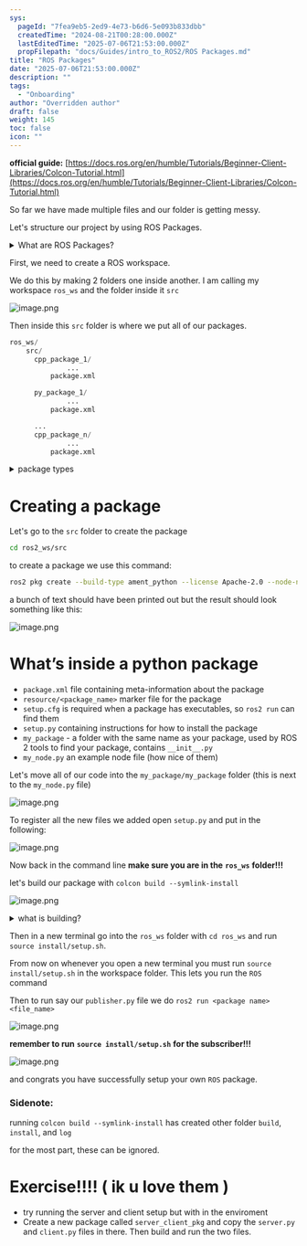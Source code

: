 ```yaml
---
sys:
  pageId: "7fea9eb5-2ed9-4e73-b6d6-5e093b833dbb"
  createdTime: "2024-08-21T00:28:00.000Z"
  lastEditedTime: "2025-07-06T21:53:00.000Z"
  propFilepath: "docs/Guides/intro_to_ROS2/ROS Packages.md"
title: "ROS Packages"
date: "2025-07-06T21:53:00.000Z"
description: ""
tags:
  - "Onboarding"
author: "Overridden author"
draft: false
weight: 145
toc: false
icon: ""
---
```


**official guide:** [https://docs.ros.org/en/humble/Tutorials/Beginner-Client-Libraries/Colcon-Tutorial.html](https://docs.ros.org/en/humble/Tutorials/Beginner-Client-Libraries/Colcon-Tutorial.html)

So far we have made multiple files and our folder is getting messy.

Let's structure our project by using ROS Packages.

<details>
      <summary>What are ROS Packages?</summary>
      ROS Packages are, as the name implies, packages of code that are highly sharable between ROS developers.
  </details>

First, we need to create a ROS workspace.

We do this by making 2 folders one inside another. I am calling my workspace `ros_ws` and the folder inside it `src`

![image.png](https://prod-files-secure.s3.us-west-2.amazonaws.com/d518164a-d88e-44d1-a4ee-3adb3bd8bce0/70706947-fd18-4537-a67b-e12946812d31/image.png?X-Amz-Algorithm=AWS4-HMAC-SHA256&X-Amz-Content-Sha256=UNSIGNED-PAYLOAD&X-Amz-Credential=ASIAZI2LB466XTTIF4AE%2F20250725%2Fus-west-2%2Fs3%2Faws4_request&X-Amz-Date=20250725T051808Z&X-Amz-Expires=3600&X-Amz-Security-Token=IQoJb3JpZ2luX2VjEBUaCXVzLXdlc3QtMiJHMEUCIE%2BeDz39hUvA2NLrwdLTevJEBnRF%2F4S5FC9lfifNaEJzAiEA%2FsxK%2FUzmTG7evGL7F7GRw2cE6x%2BEfNi%2BqcbmRjTRQ1gq%2FwMIPhAAGgw2Mzc0MjMxODM4MDUiDKOENTp6u6K0j0seHircA%2FPTtTTY7lshTuO4%2Fmvhki9qysf3cbVjMlAGlXxx0%2BOWXDoqfvBiEUP1wVAOKfHs1PgS0tCG%2FsDfVkk4BOtLDOQZKQLD1oXEmfqSDe1BpODlcgcrxKeLG4hBEMJlEnsdhdw94i%2BVo3pf%2Fc3OEBkTddAdpyrp8Xi710vyc1B35G2GHg7%2BtnYifpzsLHxqqoOVWvvGo%2BOJH%2Bca3j65bzhATf1Vo3x77lyrprc0cssN3XPJpJAQMhJeFjSAf0EzIP6Z5RhqbeWw7tKUTp9BFbf4SOVNYpdWt4cFGxTauzsDFth4rCJC1IUN%2F7hptQTxvU3xMdgvV6imjT1%2BW4KEbJJm8e1sPR9G0ZgP2f6UsmLWaRcOUHj2gcMpra%2BENC%2BotDSBeaIJ4FJENysC1nLYww3KqQ%2F05YNZN7KB7BjFP9H3AfSKSiAzu0eFXkvVNKDkz0E%2Be%2FXH7yb8lq16%2FAzDou3YQxFUnXBs4RwFspKly51%2B1l81WmcIuauvMjoyWK%2BCtxtv4e0SyJUL9nUFQa89WySoCsJWCCLOYXNbguLxCFfC9efKGrMWdNB65YlOifc8h4dCIgCP1JGZhuv58yYC2FCEsYuy7ek2bTQXEtfhaNt%2FlQbBK2uFtJIRV%2FGYd2EDMK2cjMQGOqUBUINgvS8t09VyGTd%2F4yJcwCNNglisPXFMhX95hN3woYJo%2Fe9SctbxbuF8o1Gkm9VVKfKnSJMQ3%2FkpXjXe2R0fNEOpOAt73OjFI%2B7KKwO0YeTLlmAlC2xsCFWK34TZjGxQBKrw5mAgAAIEgEol8JcZjQDD3%2BAvmgUhDAk3h878EJ32AgGro%2Bax9hOSKvNj6xmbrCq61m2NePGe4B0UmV54FUsJnWqy&X-Amz-Signature=1023eaf1e7895cc234a8858baf4c717bf14a9eed7510954cb130bddc1f46170f&X-Amz-SignedHeaders=host&x-amz-checksum-mode=ENABLED&x-id=GetObject)

Then inside this `src` folder is where we put all of our packages.

```python
ros_ws/
    src/
      cpp_package_1/
		      ...
          package.xml

      py_package_1/
		      ...
          package.xml

      ...
      cpp_package_n/
		      ...
          package.xml

```

<details>

<summary>package types</summary>

packages can be either `C++` or python.

the intern file structure is different for each but for this guide we will stick to creating python packages

</details>

# Creating a package

Let's go to the `src` folder to create the package

```bash
cd ros2_ws/src
```

to create a package we use this command:

```bash
ros2 pkg create --build-type ament_python --license Apache-2.0 --node-name my_node my_package
```

a bunch of text should have been printed out but the result should look something like this:

![image.png](https://prod-files-secure.s3.us-west-2.amazonaws.com/d518164a-d88e-44d1-a4ee-3adb3bd8bce0/e6cf1e3f-8512-4a3e-b131-079f800bf3e8/image.png?X-Amz-Algorithm=AWS4-HMAC-SHA256&X-Amz-Content-Sha256=UNSIGNED-PAYLOAD&X-Amz-Credential=ASIAZI2LB466XTTIF4AE%2F20250725%2Fus-west-2%2Fs3%2Faws4_request&X-Amz-Date=20250725T051808Z&X-Amz-Expires=3600&X-Amz-Security-Token=IQoJb3JpZ2luX2VjEBUaCXVzLXdlc3QtMiJHMEUCIE%2BeDz39hUvA2NLrwdLTevJEBnRF%2F4S5FC9lfifNaEJzAiEA%2FsxK%2FUzmTG7evGL7F7GRw2cE6x%2BEfNi%2BqcbmRjTRQ1gq%2FwMIPhAAGgw2Mzc0MjMxODM4MDUiDKOENTp6u6K0j0seHircA%2FPTtTTY7lshTuO4%2Fmvhki9qysf3cbVjMlAGlXxx0%2BOWXDoqfvBiEUP1wVAOKfHs1PgS0tCG%2FsDfVkk4BOtLDOQZKQLD1oXEmfqSDe1BpODlcgcrxKeLG4hBEMJlEnsdhdw94i%2BVo3pf%2Fc3OEBkTddAdpyrp8Xi710vyc1B35G2GHg7%2BtnYifpzsLHxqqoOVWvvGo%2BOJH%2Bca3j65bzhATf1Vo3x77lyrprc0cssN3XPJpJAQMhJeFjSAf0EzIP6Z5RhqbeWw7tKUTp9BFbf4SOVNYpdWt4cFGxTauzsDFth4rCJC1IUN%2F7hptQTxvU3xMdgvV6imjT1%2BW4KEbJJm8e1sPR9G0ZgP2f6UsmLWaRcOUHj2gcMpra%2BENC%2BotDSBeaIJ4FJENysC1nLYww3KqQ%2F05YNZN7KB7BjFP9H3AfSKSiAzu0eFXkvVNKDkz0E%2Be%2FXH7yb8lq16%2FAzDou3YQxFUnXBs4RwFspKly51%2B1l81WmcIuauvMjoyWK%2BCtxtv4e0SyJUL9nUFQa89WySoCsJWCCLOYXNbguLxCFfC9efKGrMWdNB65YlOifc8h4dCIgCP1JGZhuv58yYC2FCEsYuy7ek2bTQXEtfhaNt%2FlQbBK2uFtJIRV%2FGYd2EDMK2cjMQGOqUBUINgvS8t09VyGTd%2F4yJcwCNNglisPXFMhX95hN3woYJo%2Fe9SctbxbuF8o1Gkm9VVKfKnSJMQ3%2FkpXjXe2R0fNEOpOAt73OjFI%2B7KKwO0YeTLlmAlC2xsCFWK34TZjGxQBKrw5mAgAAIEgEol8JcZjQDD3%2BAvmgUhDAk3h878EJ32AgGro%2Bax9hOSKvNj6xmbrCq61m2NePGe4B0UmV54FUsJnWqy&X-Amz-Signature=285f2c1a1f9906bd9e7db9d53da1471302262fdcb0ff1fa0ea78a37a973d1c50&X-Amz-SignedHeaders=host&x-amz-checksum-mode=ENABLED&x-id=GetObject)

# What’s inside a python package

- `package.xml` file containing meta-information about the package
- `resource/<package_name>` marker file for the package
- `setup.cfg` is required when a package has executables, so `ros2 run` can find them
- `setup.py` containing instructions for how to install the package
- `my_package` - a folder with the same name as your package, used by ROS 2 tools to find your package, contains `__init__.py`
- `my_node.py` an example node file (how nice of them)

Let's move all of our code into the `my_package/my_package` folder (this is next to the `my_node.py` file)

![image.png](https://prod-files-secure.s3.us-west-2.amazonaws.com/d518164a-d88e-44d1-a4ee-3adb3bd8bce0/9ce58f11-0da9-4d3e-b86d-506a9685d378/image.png?X-Amz-Algorithm=AWS4-HMAC-SHA256&X-Amz-Content-Sha256=UNSIGNED-PAYLOAD&X-Amz-Credential=ASIAZI2LB466XTTIF4AE%2F20250725%2Fus-west-2%2Fs3%2Faws4_request&X-Amz-Date=20250725T051809Z&X-Amz-Expires=3600&X-Amz-Security-Token=IQoJb3JpZ2luX2VjEBUaCXVzLXdlc3QtMiJHMEUCIE%2BeDz39hUvA2NLrwdLTevJEBnRF%2F4S5FC9lfifNaEJzAiEA%2FsxK%2FUzmTG7evGL7F7GRw2cE6x%2BEfNi%2BqcbmRjTRQ1gq%2FwMIPhAAGgw2Mzc0MjMxODM4MDUiDKOENTp6u6K0j0seHircA%2FPTtTTY7lshTuO4%2Fmvhki9qysf3cbVjMlAGlXxx0%2BOWXDoqfvBiEUP1wVAOKfHs1PgS0tCG%2FsDfVkk4BOtLDOQZKQLD1oXEmfqSDe1BpODlcgcrxKeLG4hBEMJlEnsdhdw94i%2BVo3pf%2Fc3OEBkTddAdpyrp8Xi710vyc1B35G2GHg7%2BtnYifpzsLHxqqoOVWvvGo%2BOJH%2Bca3j65bzhATf1Vo3x77lyrprc0cssN3XPJpJAQMhJeFjSAf0EzIP6Z5RhqbeWw7tKUTp9BFbf4SOVNYpdWt4cFGxTauzsDFth4rCJC1IUN%2F7hptQTxvU3xMdgvV6imjT1%2BW4KEbJJm8e1sPR9G0ZgP2f6UsmLWaRcOUHj2gcMpra%2BENC%2BotDSBeaIJ4FJENysC1nLYww3KqQ%2F05YNZN7KB7BjFP9H3AfSKSiAzu0eFXkvVNKDkz0E%2Be%2FXH7yb8lq16%2FAzDou3YQxFUnXBs4RwFspKly51%2B1l81WmcIuauvMjoyWK%2BCtxtv4e0SyJUL9nUFQa89WySoCsJWCCLOYXNbguLxCFfC9efKGrMWdNB65YlOifc8h4dCIgCP1JGZhuv58yYC2FCEsYuy7ek2bTQXEtfhaNt%2FlQbBK2uFtJIRV%2FGYd2EDMK2cjMQGOqUBUINgvS8t09VyGTd%2F4yJcwCNNglisPXFMhX95hN3woYJo%2Fe9SctbxbuF8o1Gkm9VVKfKnSJMQ3%2FkpXjXe2R0fNEOpOAt73OjFI%2B7KKwO0YeTLlmAlC2xsCFWK34TZjGxQBKrw5mAgAAIEgEol8JcZjQDD3%2BAvmgUhDAk3h878EJ32AgGro%2Bax9hOSKvNj6xmbrCq61m2NePGe4B0UmV54FUsJnWqy&X-Amz-Signature=37e6cc6ff1691d64d9e42fff95d6048d1e195ff98d0e3d8ba8cdd67549a9657a&X-Amz-SignedHeaders=host&x-amz-checksum-mode=ENABLED&x-id=GetObject)

To register all the new files we added open `setup.py` and put in the following:

![image.png](https://prod-files-secure.s3.us-west-2.amazonaws.com/d518164a-d88e-44d1-a4ee-3adb3bd8bce0/1cd7c262-4cae-4496-9d75-c178537d24a2/image.png?X-Amz-Algorithm=AWS4-HMAC-SHA256&X-Amz-Content-Sha256=UNSIGNED-PAYLOAD&X-Amz-Credential=ASIAZI2LB466XTTIF4AE%2F20250725%2Fus-west-2%2Fs3%2Faws4_request&X-Amz-Date=20250725T051809Z&X-Amz-Expires=3600&X-Amz-Security-Token=IQoJb3JpZ2luX2VjEBUaCXVzLXdlc3QtMiJHMEUCIE%2BeDz39hUvA2NLrwdLTevJEBnRF%2F4S5FC9lfifNaEJzAiEA%2FsxK%2FUzmTG7evGL7F7GRw2cE6x%2BEfNi%2BqcbmRjTRQ1gq%2FwMIPhAAGgw2Mzc0MjMxODM4MDUiDKOENTp6u6K0j0seHircA%2FPTtTTY7lshTuO4%2Fmvhki9qysf3cbVjMlAGlXxx0%2BOWXDoqfvBiEUP1wVAOKfHs1PgS0tCG%2FsDfVkk4BOtLDOQZKQLD1oXEmfqSDe1BpODlcgcrxKeLG4hBEMJlEnsdhdw94i%2BVo3pf%2Fc3OEBkTddAdpyrp8Xi710vyc1B35G2GHg7%2BtnYifpzsLHxqqoOVWvvGo%2BOJH%2Bca3j65bzhATf1Vo3x77lyrprc0cssN3XPJpJAQMhJeFjSAf0EzIP6Z5RhqbeWw7tKUTp9BFbf4SOVNYpdWt4cFGxTauzsDFth4rCJC1IUN%2F7hptQTxvU3xMdgvV6imjT1%2BW4KEbJJm8e1sPR9G0ZgP2f6UsmLWaRcOUHj2gcMpra%2BENC%2BotDSBeaIJ4FJENysC1nLYww3KqQ%2F05YNZN7KB7BjFP9H3AfSKSiAzu0eFXkvVNKDkz0E%2Be%2FXH7yb8lq16%2FAzDou3YQxFUnXBs4RwFspKly51%2B1l81WmcIuauvMjoyWK%2BCtxtv4e0SyJUL9nUFQa89WySoCsJWCCLOYXNbguLxCFfC9efKGrMWdNB65YlOifc8h4dCIgCP1JGZhuv58yYC2FCEsYuy7ek2bTQXEtfhaNt%2FlQbBK2uFtJIRV%2FGYd2EDMK2cjMQGOqUBUINgvS8t09VyGTd%2F4yJcwCNNglisPXFMhX95hN3woYJo%2Fe9SctbxbuF8o1Gkm9VVKfKnSJMQ3%2FkpXjXe2R0fNEOpOAt73OjFI%2B7KKwO0YeTLlmAlC2xsCFWK34TZjGxQBKrw5mAgAAIEgEol8JcZjQDD3%2BAvmgUhDAk3h878EJ32AgGro%2Bax9hOSKvNj6xmbrCq61m2NePGe4B0UmV54FUsJnWqy&X-Amz-Signature=b4b0218bf2383ad9055c5534dd9a190e917ae7e018becdef57c9879f64320222&X-Amz-SignedHeaders=host&x-amz-checksum-mode=ENABLED&x-id=GetObject)

Now back in the command line **make sure you are in the** **`ros_ws`** **folder!!!**

let's build our package with `colcon build --symlink-install`

![image.png](https://prod-files-secure.s3.us-west-2.amazonaws.com/d518164a-d88e-44d1-a4ee-3adb3bd8bce0/2f2a0d27-b173-48fd-b189-5f5c0ce65619/image.png?X-Amz-Algorithm=AWS4-HMAC-SHA256&X-Amz-Content-Sha256=UNSIGNED-PAYLOAD&X-Amz-Credential=ASIAZI2LB466XTTIF4AE%2F20250725%2Fus-west-2%2Fs3%2Faws4_request&X-Amz-Date=20250725T051809Z&X-Amz-Expires=3600&X-Amz-Security-Token=IQoJb3JpZ2luX2VjEBUaCXVzLXdlc3QtMiJHMEUCIE%2BeDz39hUvA2NLrwdLTevJEBnRF%2F4S5FC9lfifNaEJzAiEA%2FsxK%2FUzmTG7evGL7F7GRw2cE6x%2BEfNi%2BqcbmRjTRQ1gq%2FwMIPhAAGgw2Mzc0MjMxODM4MDUiDKOENTp6u6K0j0seHircA%2FPTtTTY7lshTuO4%2Fmvhki9qysf3cbVjMlAGlXxx0%2BOWXDoqfvBiEUP1wVAOKfHs1PgS0tCG%2FsDfVkk4BOtLDOQZKQLD1oXEmfqSDe1BpODlcgcrxKeLG4hBEMJlEnsdhdw94i%2BVo3pf%2Fc3OEBkTddAdpyrp8Xi710vyc1B35G2GHg7%2BtnYifpzsLHxqqoOVWvvGo%2BOJH%2Bca3j65bzhATf1Vo3x77lyrprc0cssN3XPJpJAQMhJeFjSAf0EzIP6Z5RhqbeWw7tKUTp9BFbf4SOVNYpdWt4cFGxTauzsDFth4rCJC1IUN%2F7hptQTxvU3xMdgvV6imjT1%2BW4KEbJJm8e1sPR9G0ZgP2f6UsmLWaRcOUHj2gcMpra%2BENC%2BotDSBeaIJ4FJENysC1nLYww3KqQ%2F05YNZN7KB7BjFP9H3AfSKSiAzu0eFXkvVNKDkz0E%2Be%2FXH7yb8lq16%2FAzDou3YQxFUnXBs4RwFspKly51%2B1l81WmcIuauvMjoyWK%2BCtxtv4e0SyJUL9nUFQa89WySoCsJWCCLOYXNbguLxCFfC9efKGrMWdNB65YlOifc8h4dCIgCP1JGZhuv58yYC2FCEsYuy7ek2bTQXEtfhaNt%2FlQbBK2uFtJIRV%2FGYd2EDMK2cjMQGOqUBUINgvS8t09VyGTd%2F4yJcwCNNglisPXFMhX95hN3woYJo%2Fe9SctbxbuF8o1Gkm9VVKfKnSJMQ3%2FkpXjXe2R0fNEOpOAt73OjFI%2B7KKwO0YeTLlmAlC2xsCFWK34TZjGxQBKrw5mAgAAIEgEol8JcZjQDD3%2BAvmgUhDAk3h878EJ32AgGro%2Bax9hOSKvNj6xmbrCq61m2NePGe4B0UmV54FUsJnWqy&X-Amz-Signature=90738448bb80a1f29b7cd8482001b43694d489b487f67469d244d7f70f6e76fa&X-Amz-SignedHeaders=host&x-amz-checksum-mode=ENABLED&x-id=GetObject)

<details>

<summary>what is building?</summary>

if you are a CS major at Rose-Hulman you will learn the answer to this in CSSE132

but TLDR; is it combines all the code files into one program that can be run easily 

</details>

Then in a new terminal go into the `ros_ws` folder with `cd ros_ws` and run `source install/setup.sh`. 

From now on whenever you open a new terminal you must run `source install/setup.sh` in the workspace folder. This lets you run the `ROS` command

Then to run say our `publisher.py` file we do `ros2 run <package name> <file_name>`

![image.png](https://prod-files-secure.s3.us-west-2.amazonaws.com/d518164a-d88e-44d1-a4ee-3adb3bd8bce0/4f4b1219-3a44-4632-aa0a-ce3471699f59/image.png?X-Amz-Algorithm=AWS4-HMAC-SHA256&X-Amz-Content-Sha256=UNSIGNED-PAYLOAD&X-Amz-Credential=ASIAZI2LB466XTTIF4AE%2F20250725%2Fus-west-2%2Fs3%2Faws4_request&X-Amz-Date=20250725T051809Z&X-Amz-Expires=3600&X-Amz-Security-Token=IQoJb3JpZ2luX2VjEBUaCXVzLXdlc3QtMiJHMEUCIE%2BeDz39hUvA2NLrwdLTevJEBnRF%2F4S5FC9lfifNaEJzAiEA%2FsxK%2FUzmTG7evGL7F7GRw2cE6x%2BEfNi%2BqcbmRjTRQ1gq%2FwMIPhAAGgw2Mzc0MjMxODM4MDUiDKOENTp6u6K0j0seHircA%2FPTtTTY7lshTuO4%2Fmvhki9qysf3cbVjMlAGlXxx0%2BOWXDoqfvBiEUP1wVAOKfHs1PgS0tCG%2FsDfVkk4BOtLDOQZKQLD1oXEmfqSDe1BpODlcgcrxKeLG4hBEMJlEnsdhdw94i%2BVo3pf%2Fc3OEBkTddAdpyrp8Xi710vyc1B35G2GHg7%2BtnYifpzsLHxqqoOVWvvGo%2BOJH%2Bca3j65bzhATf1Vo3x77lyrprc0cssN3XPJpJAQMhJeFjSAf0EzIP6Z5RhqbeWw7tKUTp9BFbf4SOVNYpdWt4cFGxTauzsDFth4rCJC1IUN%2F7hptQTxvU3xMdgvV6imjT1%2BW4KEbJJm8e1sPR9G0ZgP2f6UsmLWaRcOUHj2gcMpra%2BENC%2BotDSBeaIJ4FJENysC1nLYww3KqQ%2F05YNZN7KB7BjFP9H3AfSKSiAzu0eFXkvVNKDkz0E%2Be%2FXH7yb8lq16%2FAzDou3YQxFUnXBs4RwFspKly51%2B1l81WmcIuauvMjoyWK%2BCtxtv4e0SyJUL9nUFQa89WySoCsJWCCLOYXNbguLxCFfC9efKGrMWdNB65YlOifc8h4dCIgCP1JGZhuv58yYC2FCEsYuy7ek2bTQXEtfhaNt%2FlQbBK2uFtJIRV%2FGYd2EDMK2cjMQGOqUBUINgvS8t09VyGTd%2F4yJcwCNNglisPXFMhX95hN3woYJo%2Fe9SctbxbuF8o1Gkm9VVKfKnSJMQ3%2FkpXjXe2R0fNEOpOAt73OjFI%2B7KKwO0YeTLlmAlC2xsCFWK34TZjGxQBKrw5mAgAAIEgEol8JcZjQDD3%2BAvmgUhDAk3h878EJ32AgGro%2Bax9hOSKvNj6xmbrCq61m2NePGe4B0UmV54FUsJnWqy&X-Amz-Signature=5623b7d9ae45ab7ee48deb0778da7c94ce4f630a7a4ce7f02406738c18f515e7&X-Amz-SignedHeaders=host&x-amz-checksum-mode=ENABLED&x-id=GetObject)

**remember to run** **`source install/setup.sh`** **for the subscriber!!!**

![image.png](https://prod-files-secure.s3.us-west-2.amazonaws.com/d518164a-d88e-44d1-a4ee-3adb3bd8bce0/02121119-dad4-49ec-8356-c956108b4243/image.png?X-Amz-Algorithm=AWS4-HMAC-SHA256&X-Amz-Content-Sha256=UNSIGNED-PAYLOAD&X-Amz-Credential=ASIAZI2LB466XTTIF4AE%2F20250725%2Fus-west-2%2Fs3%2Faws4_request&X-Amz-Date=20250725T051809Z&X-Amz-Expires=3600&X-Amz-Security-Token=IQoJb3JpZ2luX2VjEBUaCXVzLXdlc3QtMiJHMEUCIE%2BeDz39hUvA2NLrwdLTevJEBnRF%2F4S5FC9lfifNaEJzAiEA%2FsxK%2FUzmTG7evGL7F7GRw2cE6x%2BEfNi%2BqcbmRjTRQ1gq%2FwMIPhAAGgw2Mzc0MjMxODM4MDUiDKOENTp6u6K0j0seHircA%2FPTtTTY7lshTuO4%2Fmvhki9qysf3cbVjMlAGlXxx0%2BOWXDoqfvBiEUP1wVAOKfHs1PgS0tCG%2FsDfVkk4BOtLDOQZKQLD1oXEmfqSDe1BpODlcgcrxKeLG4hBEMJlEnsdhdw94i%2BVo3pf%2Fc3OEBkTddAdpyrp8Xi710vyc1B35G2GHg7%2BtnYifpzsLHxqqoOVWvvGo%2BOJH%2Bca3j65bzhATf1Vo3x77lyrprc0cssN3XPJpJAQMhJeFjSAf0EzIP6Z5RhqbeWw7tKUTp9BFbf4SOVNYpdWt4cFGxTauzsDFth4rCJC1IUN%2F7hptQTxvU3xMdgvV6imjT1%2BW4KEbJJm8e1sPR9G0ZgP2f6UsmLWaRcOUHj2gcMpra%2BENC%2BotDSBeaIJ4FJENysC1nLYww3KqQ%2F05YNZN7KB7BjFP9H3AfSKSiAzu0eFXkvVNKDkz0E%2Be%2FXH7yb8lq16%2FAzDou3YQxFUnXBs4RwFspKly51%2B1l81WmcIuauvMjoyWK%2BCtxtv4e0SyJUL9nUFQa89WySoCsJWCCLOYXNbguLxCFfC9efKGrMWdNB65YlOifc8h4dCIgCP1JGZhuv58yYC2FCEsYuy7ek2bTQXEtfhaNt%2FlQbBK2uFtJIRV%2FGYd2EDMK2cjMQGOqUBUINgvS8t09VyGTd%2F4yJcwCNNglisPXFMhX95hN3woYJo%2Fe9SctbxbuF8o1Gkm9VVKfKnSJMQ3%2FkpXjXe2R0fNEOpOAt73OjFI%2B7KKwO0YeTLlmAlC2xsCFWK34TZjGxQBKrw5mAgAAIEgEol8JcZjQDD3%2BAvmgUhDAk3h878EJ32AgGro%2Bax9hOSKvNj6xmbrCq61m2NePGe4B0UmV54FUsJnWqy&X-Amz-Signature=2c65de4aed99a1aeb2109bb8e38e325a6f15cc853c413dcb1beb6ecddc7e5b28&X-Amz-SignedHeaders=host&x-amz-checksum-mode=ENABLED&x-id=GetObject)

and congrats you have successfully setup your own `ROS` package.

### Sidenote:

running `colcon build --symlink-install` has created other folder `build`, `install`, and `log`

for the most part, these can be ignored.

# Exercise!!!! ( ik u love them )

- try running the server and client setup but with in the enviroment
- Create a new package called `server_client_pkg` and copy the `server.py` and `client.py` files in there. Then build and run the two files.
